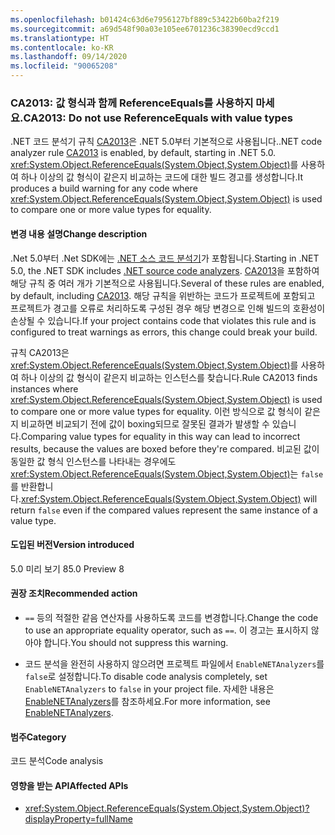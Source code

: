 ```yaml
---
ms.openlocfilehash: b01424c63d6e7956127bf889c53422b60ba2f219
ms.sourcegitcommit: a69d548f90a03e105ee6701236c38390ecd9ccd1
ms.translationtype: HT
ms.contentlocale: ko-KR
ms.lasthandoff: 09/14/2020
ms.locfileid: "90065208"
---
```

### <a name="ca2013-do-not-use-referenceequals-with-value-types"></a><span data-ttu-id="c8a61-101">CA2013: 값 형식과 함께 ReferenceEquals를 사용하지 마세요.</span><span class="sxs-lookup"><span data-stu-id="c8a61-101">CA2013: Do not use ReferenceEquals with value types</span></span>

<span data-ttu-id="c8a61-102">.NET 코드 분석기 규칙 [CA2013](/visualstudio/code-quality/ca2013)은 .NET 5.0부터 기본적으로 사용됩니다.</span><span class="sxs-lookup"><span data-stu-id="c8a61-102">.NET code analyzer rule [CA2013](/visualstudio/code-quality/ca2013) is enabled, by default, starting in .NET 5.0.</span></span> <span data-ttu-id="c8a61-103"><xref:System.Object.ReferenceEquals(System.Object,System.Object)>를 사용하여 하나 이상의 값 형식이 같은지 비교하는 코드에 대한 빌드 경고를 생성합니다.</span><span class="sxs-lookup"><span data-stu-id="c8a61-103">It produces a build warning for any code where <xref:System.Object.ReferenceEquals(System.Object,System.Object)> is used to compare one or more value types for equality.</span></span>

#### <a name="change-description"></a><span data-ttu-id="c8a61-104">변경 내용 설명</span><span class="sxs-lookup"><span data-stu-id="c8a61-104">Change description</span></span>

<span data-ttu-id="c8a61-105">.Net 5.0부터 .Net SDK에는 [.NET 소스 코드 분석기](../../../../docs/fundamentals/productivity/code-analysis.md)가 포함됩니다.</span><span class="sxs-lookup"><span data-stu-id="c8a61-105">Starting in .NET 5.0, the .NET SDK includes [.NET source code analyzers](../../../../docs/fundamentals/productivity/code-analysis.md).</span></span> <span data-ttu-id="c8a61-106">[CA2013](/visualstudio/code-quality/ca2013)을 포함하여 해당 규칙 중 여러 개가 기본적으로 사용됩니다.</span><span class="sxs-lookup"><span data-stu-id="c8a61-106">Several of these rules are enabled, by default, including [CA2013](/visualstudio/code-quality/ca2013).</span></span> <span data-ttu-id="c8a61-107">해당 규칙을 위반하는 코드가 프로젝트에 포함되고 프로젝트가 경고를 오류로 처리하도록 구성된 경우 해당 변경으로 인해 빌드의 호환성이 손상될 수 있습니다.</span><span class="sxs-lookup"><span data-stu-id="c8a61-107">If your project contains code that violates this rule and is configured to treat warnings as errors, this change could break your build.</span></span>

<span data-ttu-id="c8a61-108">규칙 CA2013은 <xref:System.Object.ReferenceEquals(System.Object,System.Object)>를 사용하여 하나 이상의 값 형식이 같은지 비교하는 인스턴스를 찾습니다.</span><span class="sxs-lookup"><span data-stu-id="c8a61-108">Rule CA2013 finds instances where <xref:System.Object.ReferenceEquals(System.Object,System.Object)> is used to compare one or more value types for equality.</span></span> <span data-ttu-id="c8a61-109">이런 방식으로 값 형식이 같은지 비교하면 비교되기 전에 값이 boxing되므로 잘못된 결과가 발생할 수 있습니다.</span><span class="sxs-lookup"><span data-stu-id="c8a61-109">Comparing value types for equality in this way can lead to incorrect results, because the values are boxed before they're compared.</span></span> <span data-ttu-id="c8a61-110">비교된 값이 동일한 값 형식 인스턴스를 나타내는 경우에도 <xref:System.Object.ReferenceEquals(System.Object,System.Object)>는 `false`를 반환합니다.</span><span class="sxs-lookup"><span data-stu-id="c8a61-110"><xref:System.Object.ReferenceEquals(System.Object,System.Object)> will return `false` even if the compared values represent the same instance of a value type.</span></span>

#### <a name="version-introduced"></a><span data-ttu-id="c8a61-111">도입된 버전</span><span class="sxs-lookup"><span data-stu-id="c8a61-111">Version introduced</span></span>

<span data-ttu-id="c8a61-112">5.0 미리 보기 8</span><span class="sxs-lookup"><span data-stu-id="c8a61-112">5.0 Preview 8</span></span>

#### <a name="recommended-action"></a><span data-ttu-id="c8a61-113">권장 조치</span><span class="sxs-lookup"><span data-stu-id="c8a61-113">Recommended action</span></span>

- <span data-ttu-id="c8a61-114">`==` 등의 적절한 같음 연산자를 사용하도록 코드를 변경합니다.</span><span class="sxs-lookup"><span data-stu-id="c8a61-114">Change the code to use an appropriate equality operator, such as `==`.</span></span> <span data-ttu-id="c8a61-115">이 경고는 표시하지 않아야 합니다.</span><span class="sxs-lookup"><span data-stu-id="c8a61-115">You should not suppress this warning.</span></span>

- <span data-ttu-id="c8a61-116">코드 분석을 완전히 사용하지 않으려면 프로젝트 파일에서 `EnableNETAnalyzers`를 `false`로 설정합니다.</span><span class="sxs-lookup"><span data-stu-id="c8a61-116">To disable code analysis completely, set `EnableNETAnalyzers` to `false` in your project file.</span></span> <span data-ttu-id="c8a61-117">자세한 내용은 [EnableNETAnalyzers](../../../../docs/core/project-sdk/msbuild-props.md#enablenetanalyzers)를 참조하세요.</span><span class="sxs-lookup"><span data-stu-id="c8a61-117">For more information, see [EnableNETAnalyzers](../../../../docs/core/project-sdk/msbuild-props.md#enablenetanalyzers).</span></span>

#### <a name="category"></a><span data-ttu-id="c8a61-118">범주</span><span class="sxs-lookup"><span data-stu-id="c8a61-118">Category</span></span>

<span data-ttu-id="c8a61-119">코드 분석</span><span class="sxs-lookup"><span data-stu-id="c8a61-119">Code analysis</span></span>

#### <a name="affected-apis"></a><span data-ttu-id="c8a61-120">영향을 받는 API</span><span class="sxs-lookup"><span data-stu-id="c8a61-120">Affected APIs</span></span>

- <xref:System.Object.ReferenceEquals(System.Object,System.Object)?displayProperty=fullName>

<!--

#### Affected APIs

- `M:System.Object.ReferenceEquals(System.Object,System.Object)`

-->
